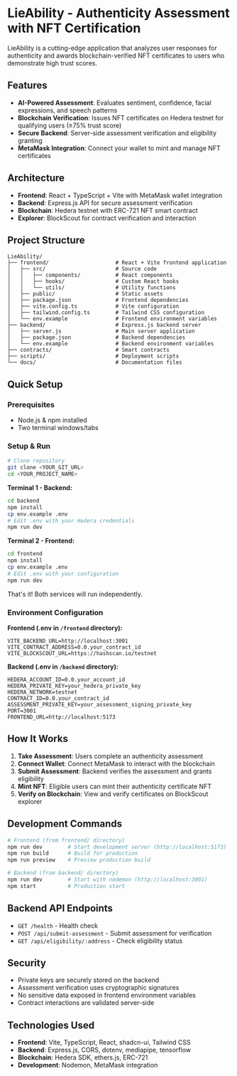 # LieAbility - Authenticity Assessment with NFT Certification

LieAbility is a cutting-edge application that analyzes user responses for authenticity and awards blockchain-verified NFT certificates to users who demonstrate high trust scores.

## Features

- **AI-Powered Assessment**: Evaluates sentiment, confidence, facial expressions, and speech patterns
- **Blockchain Verification**: Issues NFT certificates on Hedera testnet for qualifying users (≥75% trust score)
- **Secure Backend**: Server-side assessment verification and eligibility granting
- **MetaMask Integration**: Connect your wallet to mint and manage NFT certificates

## Architecture

- **Frontend**: React + TypeScript + Vite with MetaMask wallet integration
- **Backend**: Express.js API for secure assessment verification
- **Blockchain**: Hedera testnet with ERC-721 NFT smart contract
- **Explorer**: BlockScout for contract verification and interaction

## Project Structure

```
LieAbility/
├── frontend/                     # React + Vite frontend application
│   ├── src/                      # Source code
│   │   ├── components/           # React components
│   │   ├── hooks/                # Custom React hooks
│   │   └── utils/                # Utility functions
│   ├── public/                   # Static assets
│   ├── package.json              # Frontend dependencies
│   ├── vite.config.ts            # Vite configuration
│   ├── tailwind.config.ts        # Tailwind CSS configuration
│   └── env.example               # Frontend environment variables
├── backend/                      # Express.js backend server
│   ├── server.js                 # Main server application
│   ├── package.json              # Backend dependencies
│   └── env.example               # Backend environment variables
├── contracts/                    # Smart contracts
├── scripts/                      # Deployment scripts
└── docs/                         # Documentation files
```

## Quick Setup

### Prerequisites

- Node.js & npm installed
- Two terminal windows/tabs

### Setup & Run

```sh
# Clone repository
git clone <YOUR_GIT_URL>
cd <YOUR_PROJECT_NAME>
```

**Terminal 1 - Backend:**

```sh
cd backend
npm install
cp env.example .env
# Edit .env with your Hedera credentials
npm run dev
```

**Terminal 2 - Frontend:**

```sh
cd frontend
npm install
cp env.example .env
# Edit .env with your configuration
npm run dev
```

That's it! Both services will run independently.

### Environment Configuration

**Frontend (.env in `/frontend` directory):**

```env
VITE_BACKEND_URL=http://localhost:3001
VITE_CONTRACT_ADDRESS=0.0.your_contract_id
VITE_BLOCKSCOUT_URL=https://hashscan.io/testnet
```

**Backend (.env in `/backend` directory):**

```env
HEDERA_ACCOUNT_ID=0.0.your_account_id
HEDERA_PRIVATE_KEY=your_hedera_private_key
HEDERA_NETWORK=testnet
CONTRACT_ID=0.0.your_contract_id
ASSESSMENT_PRIVATE_KEY=your_assessment_signing_private_key
PORT=3001
FRONTEND_URL=http://localhost:5173
```

## How It Works

1. **Take Assessment**: Users complete an authenticity assessment
2. **Connect Wallet**: Connect MetaMask to interact with the blockchain
3. **Submit Assessment**: Backend verifies the assessment and grants eligibility
4. **Mint NFT**: Eligible users can mint their authenticity certificate NFT
5. **Verify on Blockchain**: View and verify certificates on BlockScout explorer

## Development Commands

```bash
# Frontend (from frontend/ directory)
npm run dev        # Start development server (http://localhost:5173)
npm run build      # Build for production
npm run preview    # Preview production build

# Backend (from backend/ directory)
npm run dev        # Start with nodemon (http://localhost:3001)
npm start          # Production start
```

## Backend API Endpoints

- `GET /health` - Health check
- `POST /api/submit-assessment` - Submit assessment for verification
- `GET /api/eligibility/:address` - Check eligibility status

## Security

- Private keys are securely stored on the backend
- Assessment verification uses cryptographic signatures
- No sensitive data exposed in frontend environment variables
- Contract interactions are validated server-side

## Technologies Used

- **Frontend**: Vite, TypeScript, React, shadcn-ui, Tailwind CSS
- **Backend**: Express.js, CORS, dotenv, mediapipe, tensorflow
- **Blockchain**: Hedera SDK, ethers.js, ERC-721
- **Development**: Nodemon, MetaMask integration
